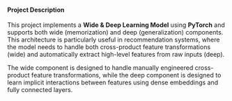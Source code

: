 #### **Project Description**

This project implements a **Wide & Deep Learning Model** using **PyTorch** and supports both wide (memorization) and deep (generalization) components. This architecture is particularly useful in recommendation systems, where the model needs to handle both cross-product feature transformations (wide) and automatically extract high-level features from raw inputs (deep).

The wide component is designed to handle manually engineered cross-product feature transformations, while the deep component is designed to learn implicit interactions between features using dense embeddings and fully connected layers.

